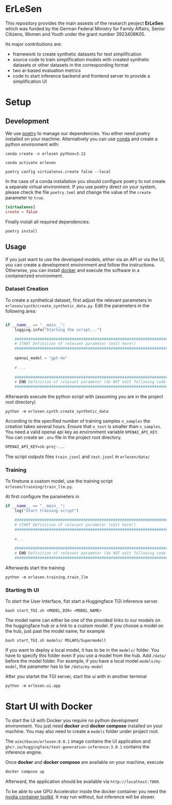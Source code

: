 # ErLeSen

This repository provides the main assests of the research peoject
**ErLeSen** which was funded by the German Federal Ministry for Family Affairs, Senior Citizens, Women and Youth under the grant number 3923406K05.

Its major contributions are:
- framework to create synthetic datasets for text simplification
- source code to train simplification models with created synthetic datasets or other datasets in the corresponding format
- two ai-based evaluation metrics
- code to start inference backend and frontend server to provide a simplification UI

# Setup

## Development

We use [poetry](https://python-poetry.org/) to manage our dependencies. You either need poetry installed on your machine.
Alternatively you can use [conda](https://anaconda.org/) and create a python environment with:

```shell
conda create -n erlesen python=3.12

conda activate erlesen

poetry config virtualenvs.create false --local
```

In the case of a conda installation you should configure poetry to not create a separate virtual environment.
If you use poetry direct on your system, please check the file `poetry.toml` and change the value of the `create`
parameter to `true`.

```toml
[virtualenvs]
create = false
```

Finally install all required dependencies:

```shell
poetry install
```

## Usage

If you just want to use the developed models, either via an API or via the UI, you can create a development environment
and follow the instructions. Otherwise, you can install [docker](https://www.docker.com/) and execute the software in
a containerized environment.

### Dataset Creation

To create a synthetical dataset, first adjust the relevant parameters in `erlesen/synth/create_synthetic_data.py`.
Edit the parameters in the following area:

```python

if __name__ == "__main__":
    logging.info("Starting the script...")

    ################################################################################
    # START Definition of relevant parameter (edit here!)
    ################################################################################
    
    openai_model = "gpt-4o"
    
    # ...
    
    ################################################################################
    # END Definition of relevant parameter (do NOT edit following code!)
    ################################################################################
```

Afterwards execute the python script with (assuming you are in the project root directory) 

```shell
python -m erlesen.synth.create_synthetic_data
```

According to the specified number of training samples `n_samples` the creation takes several hours.
Ensure that `n_test` is smaller than `n_samples`.
You need a valid openai api key as environment variable `OPENAI_API_KEY`. You can create an `.env`
file in the project root directory.

```txt
OPENAI_API_KEY=sk-proj-...
```

The script outputs files `train.jsonl` and `test.jsonl` in `erlesen/data/`

### Training

To finetune a custom model, use the training script `erlesen/training/train_llm.py`.

At first configure the parameters in 

```python
if __name__ == "__main__":
    log("Start training script")

    ################################################################################
    # START Definition of relevant parameter (edit here!)
    ################################################################################
    
    #...

    ################################################################################
    # END Definition of relevant parameter (do NOT edit following code!)
    ################################################################################
```

Afterwards start the training

```shell
python -m erlesen.training.train_llm
```

### Starting th UI

To start the User Interface, fist start a Huggingface TGI inference server.

```shell
bash start_TGI.sh <MODEL_DIR> <MODEL_NAME>
```

The model name can either be one of the provided links to our models on the huggingface hub or a link to a custom model.
If you choose a model on the hub, just past the model name, for example

```shell
bash start_TGI.sh models/ MSLARS/Supermodell
```

If you want to deploy a local model, it has to be in the `models/` folder. You have to specify this folder even if
you use a model from the hub. Add `/data/` before the model folder. For example, if you have a local model
`models/my-model`, the parameter has to be `/data/my-model`

After you startet the TGI server, start the ui with in another terminal

```shell
python -m erlesen.ui.app
```

# Start UI with Docker

To start the UI with Docker you require no python development environment. You just need **docker** and **docker compose**
installed on your machine. You may also need to create a `models` folder under project root.

The `aimitbacon/erlesen:0.0.1` image contains the UI application and `ghcr.io/huggingface/text-generation-inference:3.0.1`
contains the inference engine.

Once **docker** and **docker compose** are available on your machine, execute

```bash
docker compose up
```

Afterward, the application should be available via `http://localhost:7860`.

To be able to use GPU Accelerator inside the docker container you need the [nvidia container toolkit](https://docs.nvidia.com/datacenter/cloud-native/container-toolkit/latest/install-guide.html).
It may run without, but inference will be slower.